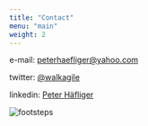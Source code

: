 ```yaml
---
title: "Contact"
menu: "main"
weight: 2
---
```


e-mail: [peterhaefliger@yahoo.com](mailto:peterhaefliger@yahoo.com)

twitter: [@walkagile](https://www.twitter.com/walkagile)

linkedin: [Peter Häfliger](https://www.linkedin.com/in/peter-h%C3%A4fliger-89b107103/)

![footsteps](/images/icon_steps_bg_white_landscape.png)

